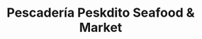 ---
title: "Pescadería Peskdito Seafood & Market"
url: /caracas/pescaderia-peskdito-seafood-y-market/
shop: marisco
---